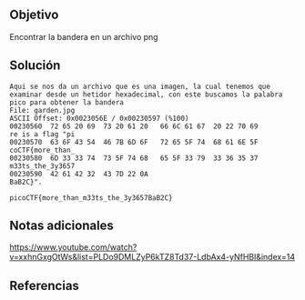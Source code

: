 ## Objetivo
Encontrar la bandera en un archivo png

## Solución
```
Aqui se nos da un archivo que es una imagen, la cual tenemos que examinar desde un hetidor hexadecimal, con este buscamos la palabra pico para obtener la bandera
File: garden.jpg                                                                        ASCII Offset: 0x0023056E / 0x00230597 (%100)  
00230560  72 65 20 69  73 20 61 20   66 6C 61 67  20 22 70 69                                                         re is a flag "pi
00230570  63 6F 43 54  46 7B 6D 6F   72 65 5F 74  68 61 6E 5F                                                         coCTF{more_than_
00230580  6D 33 33 74  73 5F 74 68   65 5F 33 79  33 36 35 37                                                         m33ts_the_3y3657
00230590  42 61 42 32  43 7D 22 0A                                                                                    BaB2C}".        
                                        
picoCTF{more_than_m33ts_the_3y3657BaB2C}
```
## Notas adicionales
https://www.youtube.com/watch?v=xxhnGxgOtWs&list=PLDo9DMLZyP6kTZ8Td37-LdbAx4-yNfHBl&index=14
## Referencias
